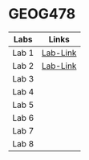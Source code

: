 # GEOG478
| Labs | Links    |
| :---:   | :---: |
| Lab 1 |[Lab-Link](https://github.com/aubreerodri/Rodriguez-GEOG478/blob/main/Lab%201/README.md)|
| Lab 2 |[Lab-Link](https://github.com/aubreerodri/Rodriguez-GEOG478/blob/main/Lab%201/README.md)|
| Lab 3 |    |
| Lab 4 |    |
| Lab 5 |    |
| Lab 6 |    |
| Lab 7 |    |
| Lab 8 |    |
